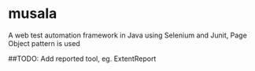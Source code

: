 # musala
A web test automation framework in Java using Selenium and Junit, Page Object pattern is used

##TODO: Add reported tool, eg. ExtentReport
